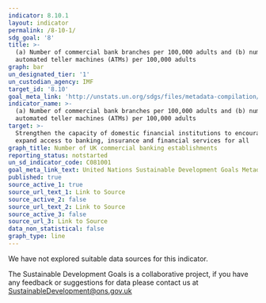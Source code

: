 ```yaml
---
indicator: 8.10.1
layout: indicator
permalink: /8-10-1/
sdg_goal: '8'
title: >-
  (a) Number of commercial bank branches per 100,000 adults and (b) number of
  automated teller machines (ATMs) per 100,000 adults
graph: bar
un_designated_tier: '1'
un_custodian_agency: IMF
target_id: '8.10'
goal_meta_link: 'http://unstats.un.org/sdgs/files/metadata-compilation/Metadata-Goal-8.pdf'
indicator_name: >-
  (a) Number of commercial bank branches per 100,000 adults and (b) number of
  automated teller machines (ATMs) per 100,000 adults
target: >-
  Strengthen the capacity of domestic financial institutions to encourage and
  expand access to banking, insurance and financial services for all
graph_title: Number of UK commercial banking establishments
reporting_status: notstarted
un_sd_indicator_code: C081001
goal_meta_link_text: United Nations Sustainable Development Goals Metadata (pdf 525kB)
published: true
source_active_1: true
source_url_text_1: Link to Source
source_active_2: false
source_url_text_2: Link to Source
source_active_3: false
source_url_3: Link to Source
data_non_statistical: false
graph_type: line
---
```


We have not explored suitable data sources for this indicator. 

The Sustainable Development Goals is a collaborative project, if you have any feedback or suggestions for data please contact us at <SustainableDevelopment@ons.gov.uk>  
